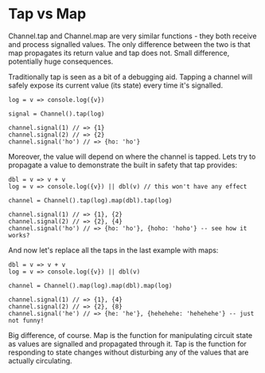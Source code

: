 # Tap vs Map

Channel.tap and Channel.map are very similar functions - they both receive and process signalled values. The only difference between the two is that map propagates its return value and tap does not. Small difference, potentially huge consequences.

Traditionally tap is seen as a bit of a debugging aid. Tapping a channel will safely expose its current value (its state) every time it's signalled.

```
log = v => console.log({v})

signal = Channel().tap(log)

channel.signal(1) // => {1}
channel.signal(2) // => {2}
channel.signal('ho') // => {ho: 'ho'}
```

Moreover, the value will depend on where the channel is tapped. Lets try to propagate a value to demonstrate the built in safety that tap provides:
```
dbl = v => v + v
log = v => console.log({v}) || dbl(v) // this won't have any effect

channel = Channel().tap(log).map(dbl).tap(log)

channel.signal(1) // => {1}, {2}
channel.signal(2) // => {2}, {4}
channel.signal('ho') // => {ho: 'ho'}, {hoho: 'hoho'} -- see how it works?
```

And now let's replace all the taps in the last example with maps:

```
dbl = v => v + v
log = v => console.log({v}) || dbl(v)

channel = Channel().map(log).map(dbl).map(log)

channel.signal(1) // => {1}, {4}
channel.signal(2) // => {2}, {8}
channel.signal('he') // => {he: 'he'}, {hehehehe: 'hehehehe'} -- just not funny!
```

Big difference, of course. Map is the function for manipulating circuit state as values are signalled and propagated through it. Tap is the function for responding to state changes without disturbing any of the values that are actually circulating.

